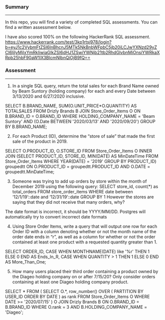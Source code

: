 ### Summary
---

In this repo, you will find a variety of completed SQL assessments. You can find a written assessment below. 

I have also scored 100% on the following HackerRank SQL assessment. 
https://www.hackerrank.com/test/3kp1rtsj978/login?b=eyJ1c2VybmFtZSI6InBhcnJ5MTk5NkBnbWFpbC5jb20iLCJwYXNzd29yZCI6IjIyMjIxYmRkIiwiaGlkZSI6dHJ1ZSwiYWNjb21tb2RhdGlvbnMiOnsiYWRkaXRpb25hbF90aW1lX3BlcmNlbnQiOjB9fQ==

### Assessment
---

1. In a single SQL query, return the total sales for each Brand Name owned by Beam Suntory (holding company) for each and every Date between 3/13/2020 and 6/27/2020 inclusive. 

SELECT B.BRAND_NAME, SUM(O.UNIT_PRICE*O.QUANTITY) AS TOTALSALES
FROM Drizly Brands B
JOIN Store_Order_Items O ON B.BRAND_ID = O.BRAND_ID
WHERE HOLDING_COMPANY_NAME = 'Beam Suntory' AND (O.Date BETWEEN '2020/03/13' AND '2020/09/20')
GROUP BY B.BRAND_NAME;

2. For each Product (ID), determine the “store of sale” that made the first sale of the product in 2019. 

SELECT O.PRODUCT_ID, O.STORE_ID
FROM Store_Order_Items O
INNER JOIN
    (SELECT PRODUCT_ID, STORE_ID, MIN(DATE) AS MinDateTime
    FROM Store_Order_Items
    WHERE YEAR(DATE) = '2019'
    GROUP BY PRODUCT_ID) groupedtt 
ON O.PRODUCT_ID = groupedtt.PRODUCT_ID 
AND O.DATE = groupedtt.MinDateTime;

3. Someone was trying to add up orders by store within the month of December 2019 using the following query: SELECT store_id, count(*) as total_orders FROM store_order_items WHERE date between ‘12/1/19’::date and ‘12/31/19’::date GROUP BY 1 However the stores are saying that they did not receive that many orders, why? 

The date format is incorrect, it should be YYYY/MM/DD. Postgres will automatically try to convert incorrect date formats

4. Using Store Order Items, write a query that will output one row for each Order ID with a column denoting whether or not the month name of the order date ends in “r”, as well as a column for whether or not the order contained at least one product with a requested quantity greater than 1. 

SELECT ORDER_ID, 
CASE WHEN MONTHNAME(DATE) like '%r' THEN 1 ELSE 0 END AS Ends_In_R,
CASE WHEN QUANTITY > 1 THEN 1 ELSE 0 END AS More_Than_One;

5. How many users placed their third order containing a product owned by the Diageo holding company on or after 7/15/20? Only consider orders containing at least one Diageo holding company product. 

SELECT *
FROM (
    SELECT O.*,
        row_number() OVER (
            PARTITION BY USER_ID 
            ORDER BY DATE
            ) as rank
    FROM Store_Order_Items O
    WHERE DATE >= '2020/07/15'
    ) O
JOIN Drizly Brands B ON O.BRAND_ID = B.BRAND_ID
WHERE O.rank = 3 AND B.HOLDING_COMPANY_NAME = 'Diageo';
